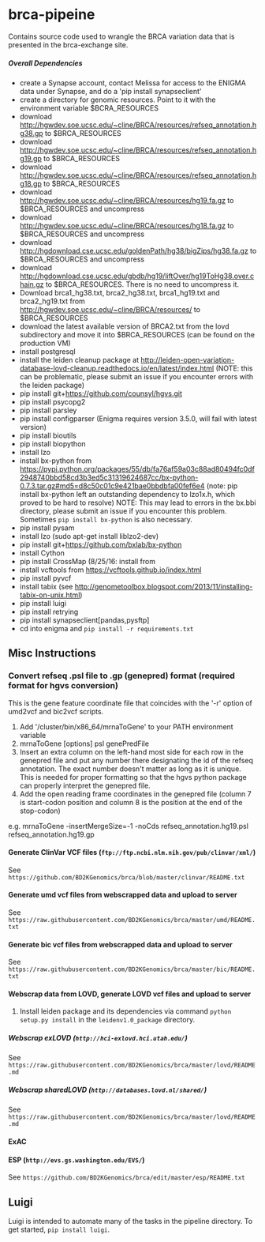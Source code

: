 # brca-pipeine

Contains source code used to wrangle the BRCA variation data that is presented in the brca-exchange site.  
##### Overall Dependencies
 * create a Synapse account, contact Melissa for access to the ENIGMA data under Synapse, and do a 'pip install synapseclient'
 * create a directory for genomic resources.  Point to it with the environment variable $BCRA_RESOURCES
 * download http://hgwdev.soe.ucsc.edu/~cline/BRCA/resources/refseq_annotation.hg38.gp to $BRCA_RESOURCES
 * download http://hgwdev.soe.ucsc.edu/~cline/BRCA/resources/refseq_annotation.hg19.gp to $BRCA_RESOURCES
 * download http://hgwdev.soe.ucsc.edu/~cline/BRCA/resources/refseq_annotation.hg18.gp to $BRCA_RESOURCES
 * download http://hgwdev.soe.ucsc.edu/~cline/BRCA/resources/hg19.fa.gz to $BRCA_RESOURCES and uncompress
 * download http://hgwdev.soe.ucsc.edu/~cline/BRCA/resources/hg18.fa.gz to $BRCA_RESOURCES and uncompress
 * download http://hgdownload.cse.ucsc.edu/goldenPath/hg38/bigZips/hg38.fa.gz to $BRCA_RESOURCES and uncompress
 * download http://hgdownload.cse.ucsc.edu/gbdb/hg19/liftOver/hg19ToHg38.over.chain.gz to $BRCA_RESOURCES.  There is no need to uncompress it.
 * Download brca1_hg38.txt, brca2_hg38.txt, brca1_hg19.txt and brca2_hg19.txt from http://hgwdev.soe.ucsc.edu/~cline/BRCA/resources/ to $BRCA_RESOURCES
 * download the latest available version of BRCA2.txt from the lovd subdirectory and move it into $BRCA_RESOURCES (can be found on the production VM)
 * install postgresql
 * install the leiden cleanup package at http://leiden-open-variation-database-lovd-cleanup.readthedocs.io/en/latest/index.html (NOTE: this can be problematic, please submit an issue if you encounter errors with the leiden package)
 * pip install git+https://github.com/counsyl/hgvs.git
 * pip install psycopg2
 * pip install parsley
 * pip install configparser (Enigma requires version 3.5.0, will fail with latest version)
 * pip install bioutils
 * pip install biopython
 * install lzo
 * install bx-python from https://pypi.python.org/packages/55/db/fa76af59a03c88ad80494fc0df2948740bbd58cd3b3ed5c31319624687cc/bx-python-0.7.3.tar.gz#md5=d8c50c01c9e421bae0bbdbfa00fef6e4 (note: pip install bx-python left an outstanding dependency to lzo1x.h, which proved to be hard to resolve) NOTE: This may lead to errors in the bx.bbi directory, please submit an issue if you encounter this problem. Sometimes `pip install bx-python` is also necessary.
 * pip install pysam
 * install lzo (sudo apt-get install liblzo2-dev)
 * pip install git+https://github.com/bxlab/bx-python
 * install Cython
 * pip install CrossMap (8/25/16: install from
 * install vcftools from https://vcftools.github.io/index.html
 * pip install pyvcf
 * install tabix (see http://genometoolbox.blogspot.com/2013/11/installing-tabix-on-unix.html)
 * pip install luigi
 * pip install retrying
 * pip install synapseclient[pandas,pysftp]
 * cd into enigma and `pip install -r requirements.txt`

## Misc Instructions
### Convert refseq .psl file to .gp (genepred) format (required format for hgvs conversion)
  This is the gene feature coordinate file that coincides with the '-r' option of umd2vcf and bic2vcf scripts.
  
  1. Add '/cluster/bin/x86_64/mrnaToGene' to your PATH environment variable
  2. mrnaToGene [options] psl genePredFile
  3. Insert an extra column on the left-hand most side for each row in the genepred file and put any number there designating the id of the refseq annotation. The exact number doesn't matter as long as it is unique. This is needed for proper formatting so that the hgvs python package can properly interpret the genepred file.
  4. Add the open reading frame coordinates in the genepred file (column 7 is start-codon position and column 8 is the position at the end of the stop-codon)

  e.g. mrnaToGene -insertMergeSize=-1 -noCds refseq_annotation.hg19.psl refseq_annotation.hg19.gp

#### Generate ClinVar VCF files (`ftp://ftp.ncbi.nlm.nih.gov/pub/clinvar/xml/`)
See `https://github.com/BD2KGenomics/brca/blob/master/clinvar/README.txt`

#### Generate umd vcf files from webscrapped data and upload to server
See `https://raw.githubusercontent.com/BD2KGenomics/brca/master/umd/README.txt`

#### Generate bic vcf files from webscrapped data and upload to server
See `https://raw.githubusercontent.com/BD2KGenomics/brca/master/bic/README.txt`
 
#### Webscrap data from LOVD, generate LOVD vcf files and upload to server
  1. Install leiden package and its dependencies via command `python setup.py install` in the `leidenv1.0_package` directory.

##### Webscrap exLOVD (`http://hci-exlovd.hci.utah.edu/`) 
See `https://raw.githubusercontent.com/BD2KGenomics/brca/master/lovd/README.md`

##### Webscrap sharedLOVD (`http://databases.lovd.nl/shared/`)
See `https://raw.githubusercontent.com/BD2KGenomics/brca/master/lovd/README.md`

#### ExAC

#### ESP (`http://evs.gs.washington.edu/EVS/`)
See `https://github.com/BD2KGenomics/brca/edit/master/esp/README.txt`

## Luigi

Luigi is intended to automate many of the tasks in the pipeline directory. To get started, `pip install luigi`.
